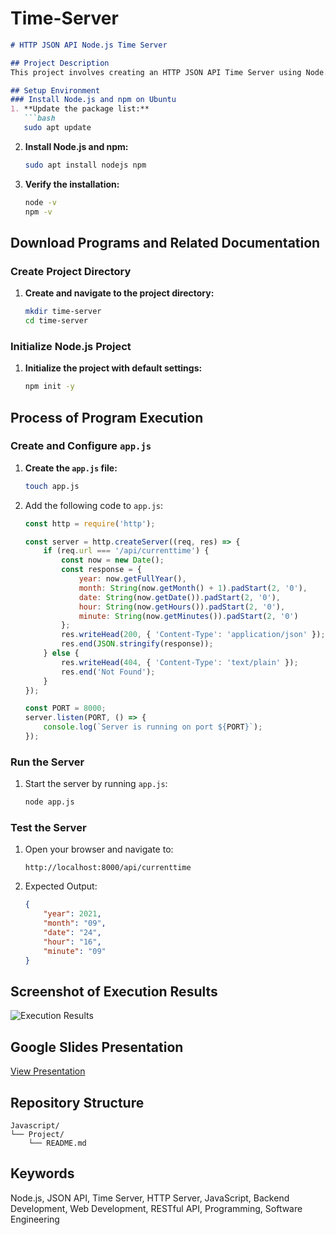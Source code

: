 # Time-Server

```markdown
# HTTP JSON API Node.js Time Server

## Project Description
This project involves creating an HTTP JSON API Time Server using Node.js. The server responds with the current date and time in JSON format when accessed via a specific URL (`/api/currenttime`). This project is designed to provide a basic understanding of setting up and running a Node.js server, handling HTTP requests, and serving JSON data.

## Setup Environment
### Install Node.js and npm on Ubuntu
1. **Update the package list:**
   ```bash
   sudo apt update
   ```
2. **Install Node.js and npm:**
   ```bash
   sudo apt install nodejs npm
   ```
3. **Verify the installation:**
   ```bash
   node -v
   npm -v
   ```

## Download Programs and Related Documentation
### Create Project Directory
1. **Create and navigate to the project directory:**
   ```bash
   mkdir time-server
   cd time-server
   ```

### Initialize Node.js Project
1. **Initialize the project with default settings:**
   ```bash
   npm init -y
   ```

## Process of Program Execution
### Create and Configure `app.js`
1. **Create the `app.js` file:**
   ```bash
   touch app.js
   ```

2. Add the following code to `app.js`:
   ```javascript
   const http = require('http');

   const server = http.createServer((req, res) => {
       if (req.url === '/api/currenttime') {
           const now = new Date();
           const response = {
               year: now.getFullYear(),
               month: String(now.getMonth() + 1).padStart(2, '0'),
               date: String(now.getDate()).padStart(2, '0'),
               hour: String(now.getHours()).padStart(2, '0'),
               minute: String(now.getMinutes()).padStart(2, '0')
           };
           res.writeHead(200, { 'Content-Type': 'application/json' });
           res.end(JSON.stringify(response));
       } else {
           res.writeHead(404, { 'Content-Type': 'text/plain' });
           res.end('Not Found');
       }
   });

   const PORT = 8000;
   server.listen(PORT, () => {
       console.log(`Server is running on port ${PORT}`);
   });
   ```

### Run the Server
1. Start the server by running `app.js`:
   ```bash
   node app.js
   ```

### Test the Server
1. Open your browser and navigate to:
   ```
   http://localhost:8000/api/currenttime
   ```
2. Expected Output:
   ```json
   {
       "year": 2021,
       "month": "09",
       "date": "24",
       "hour": "16",
       "minute": "09"
   }
   ```

## Screenshot of Execution Results
![Execution Results]() 

## Google Slides Presentation
[View Presentation](https://docs.google.com/presentation/d/1rebH7n4SO27qWUx0tCwrH-mOxPyJH9RcOST1wAm55iI/edit?usp=sharing)

## Repository Structure
```
Javascript/
└── Project/
    └── README.md
```
## Keywords
Node.js, JSON API, Time Server, HTTP Server, JavaScript, Backend Development, Web Development, RESTful API, Programming, Software Engineering

